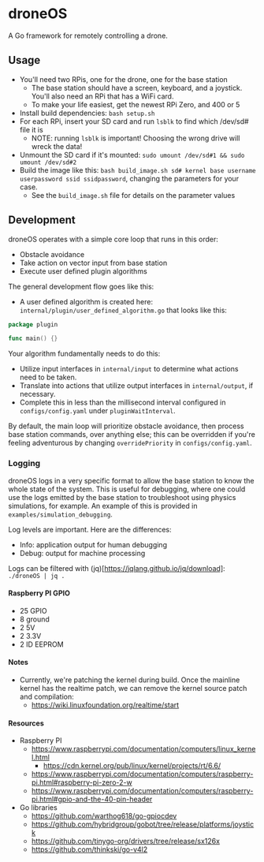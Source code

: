 # droneOS

A Go framework for remotely controlling a drone.

## Usage

* You'll need two RPis, one for the drone, one for the base station
  * The base station should have a screen, keyboard, and a joystick. 
    You'll also need an RPi that has a WiFi card.
  * To make your life easiest, get the newest RPi Zero, and 400 or 5
* Install build dependencies: `bash setup.sh`
* For each RPi, insert your SD card and run `lsblk` to find which /dev/sd# file it is
  * NOTE: running `lsblk` is important! Choosing the wrong drive will wreck the data!
* Unmount the SD card if it's mounted: `sudo umount /dev/sd#1 && sudo umount /dev/sd#2`
* Build the image like this: `bash build_image.sh sd# kernel base username userpassword ssid ssidpassword`,
  changing the parameters for your case.
  * See the `build_image.sh` file for details on the parameter values

## Development

droneOS operates with a simple core loop that runs in this order:

* Obstacle avoidance
* Take action on vector input from base station
* Execute user defined plugin algorithms

The general development flow goes like this:

* A user defined algorithm is created here: `internal/plugin/user_defined_algorithm.go` that looks like this:

```go
package plugin

func main() {}
```

Your algorithm fundamentally needs to do this:
  * Utilize input interfaces in `internal/input` to determine what actions need to be taken.
  * Translate into actions that utilize output interfaces in `internal/output`, if necessary.
  * Complete this in less than the millisecond interval configured in `configs/config.yaml` under `pluginWaitInterval`.

By default, the main loop will prioritize obstacle avoidance, then process base station commands, over anything else;
this can be overridden if you're feeling adventurous by changing `overridePriority` in `configs/config.yaml`.

### Logging

droneOS logs in a very specific format to allow the base station to know the whole state of the system.
This is useful for debugging, where one could use the logs emitted by the base station to troubleshoot
using physics simulations, for example. An example of this is provided in `examples/simulation_debugging`.

Log levels are important. Here are the differences:

* Info: application output for human debugging
* Debug: output for machine processing

Logs can be filtered with (jq)[https://jqlang.github.io/jq/download]: `./droneOS | jq .`


#### Raspberry PI GPIO

* 25 GPIO
* 8 ground
* 2 5V
* 2 3.3V
* 2 ID EEPROM

#### Notes

* Currently, we're patching the kernel during build.
  Once the mainline kernel has the realtime patch, we can remove the kernel source patch and compilation:
  * https://wiki.linuxfoundation.org/realtime/start

#### Resources

* Raspberry PI
  * https://www.raspberrypi.com/documentation/computers/linux_kernel.html
    * https://cdn.kernel.org/pub/linux/kernel/projects/rt/6.6/
  * https://www.raspberrypi.com/documentation/computers/raspberry-pi.html#raspberry-pi-zero-2-w
  * https://www.raspberrypi.com/documentation/computers/raspberry-pi.html#gpio-and-the-40-pin-header
* Go libraries
  * https://github.com/warthog618/go-gpiocdev
  * https://github.com/hybridgroup/gobot/tree/release/platforms/joystick
  * https://github.com/tinygo-org/drivers/tree/release/sx126x
  * https://github.com/thinkski/go-v4l2
